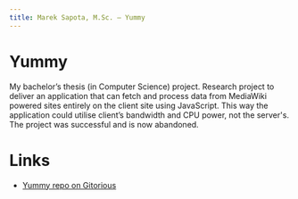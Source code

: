 ```yaml
---
title: Marek Sapota, M.Sc. — Yummy
---
```


# Yummy

My bachelor’s thesis (in Computer Science) project.  Research project to deliver
an application that can fetch and process data from MediaWiki powered sites
entirely on the client site using JavaScript.  This way the application could
utilise client’s bandwidth and CPU power, not the server's.  The project was
successful and is now abandoned.

# Links
- [Yummy repo on Gitorious](http://gitorious.org/yummy)
